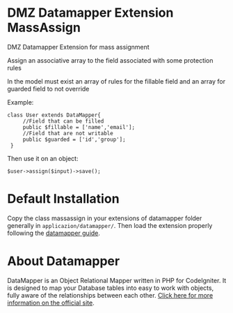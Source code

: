 DMZ Datamapper Extension MassAssign
==============

DMZ Datamapper Extension for mass assignment

 Assign an associative array to the field associated with some protection rules
 
 In the model must exist an array of rules for the fillable field and an array for guarded field to not override
 
Example:
 ```
 class User extends DataMapper{
      //Field that can be filled
      public $fillable = ['name','email'];
      //Field that are not writable
      public $guarded = ['id','group'];
  }
  ```
  Then use it on an object:
  
  `$user->assign($input)->save();`
  
  


Default Installation
==============

Copy the class massassign in your extensions of datamapper folder generally in `applicazion/datamapper/`. Then load the extension properly following the [datamapper guide](http://datamapper.wanwizard.eu/pages/extensions.html).


About Datamapper
================

DataMapper is an Object Relational Mapper written in PHP for CodeIgniter. It is designed to map your Database tables into easy to work with objects, fully aware of the relationships between each other. [Click here for more information on the official site](http://datamapper.wanwizard.eu/).

